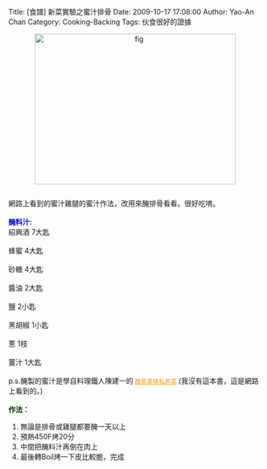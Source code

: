 Title: [食譜] 新菜實驗之蜜汁排骨
Date: 2009-10-17 17:08:00
Author: Yao-An Chan
Category: Cooking-Backing
Tags: 伙食很好的證據


<div class='post'>
<a onblur="try {parent.deselectBloggerImageGracefully();} catch(e) {}" href="http://3.bp.blogspot.com/_mvtDPM7iODU/StrM7NL-JJI/AAAAAAAAE50/NIZqiCjdVOk/s1600-h/DSC00552.JPG"><img style="margin: 0px auto 10px; display: block; text-align: center; cursor: pointer; width: 400px; height: 300px;" src="http://3.bp.blogspot.com/_mvtDPM7iODU/StrM7NL-JJI/AAAAAAAAE50/NIZqiCjdVOk/s400/DSC00552.JPG" alt="fig" id="BLOGGER_PHOTO_ID_5393848821253809298" border="0" /></a><br />網路上看到的蜜汁雞腿的蜜汁作法，改用來醃排骨看看。很好吃唷。<br /><span style="font-weight: bold; color: rgb(0, 0, 255);"><br />醃料汁:</span>  <span style="font-weight: bold; color: rgb(0, 0, 255);"> </span><br />紹興酒 7大匙<br /><br />蜂蜜  4大匙<br /><br />砂糖  4大匙<br /><br />醬油  2大匙<br /><br />鹽  2小匙<br /><br />黑胡椒 1小匙<br /><br />蔥  1枝<br /><br />薑汁  1大匙<br /><br />p.s.醃製的蜜汁是學自料理鐵人陳建一的<span style="font-size:85%;"> </span><a style="color: rgb(255, 153, 0);" href="http://www.kingstone.com.tw/Book/Book_Page.asp?id=2014270225801&amp;actid=tornado&amp;Partner=xxx&amp;Owner=NULL&amp;Nid=&amp;Page=&amp;Uid=0"><span style="font-size:85%;">簡易美味私房菜</span></a>  (我沒有這本書，這是網路上看到的。)<br /><br /><span style="font-weight: bold; color: rgb(0, 51, 0);">作法：</span><br /><ol><li>無論是排骨或雞腿都要醃一天以上</li><li>預熱450F烤20分</li><li>中間把醃料汁再倒在肉上</li><li>最後轉Boil烤一下皮比較脆，完成<br /></li></ol></div>
